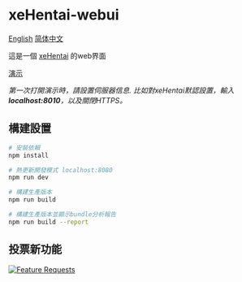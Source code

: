 # xeHentai-webui

[English](README.md) [简体中文](README.chs.md)

這是一個 [xeHentai](https://github.com/fffonion/xeHentai) 的web界面

[演示](https://xehentai.yooooo.us/)

*第一次打開演示時，請設置伺服器信息. 比如對xeHentai默認設置，輸入**localhost:8010**，以及關閉HTTPS。*

## 構建設置

``` bash
# 安裝依賴
npm install

# 熱更新開發模式 localhost:8080
npm run dev

# 構建生產版本
npm run build

# 構建生產版本並顯示bundle分析報告
npm run build --report
```

## 投票新功能

[![Feature Requests](http://feathub.com/fffonion/xeHentai-webui?format=svg)](http://feathub.com/fffonion/xeHentai-webui)
